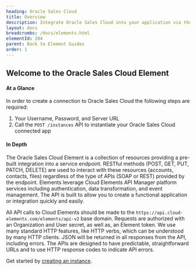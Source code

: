 ```yaml
---
heading: Oracle Sales Cloud
title: Overview
description: Integrate Oracle Sales Cloud into your application via the Cloud Elements APIs.
layout: docs
breadcrumbs: /docs/elements.html
elementId: 204
parent: Back to Element Guides
order: 1
---
```


## Welcome to the Oracle Sales Cloud Element


#### At a Glance

In order to create a connection to Oracle Sales Cloud the following steps are required:

1. Your Username, Password, and Server URL
2. Call the `POST /instances` API to instantiate your Oracle Sales Cloud connected app

#### In Depth

The Oracle Sales Cloud Element is a collection of resources providing a pre-built integration into a service endpoint. RESTful methods (POST, GET, PUT, PATCH, DELETE) are used to interact with these resources (accounts, contacts, files) regardless of the type of APIs (SOAP or REST) provided by the endpoint. Elements leverage Cloud Elements API Manager platform services including authentication, data transformation, and event management.  The API is built to allow you to create a functional application or integration quickly and easily.

All API calls to Cloud Elements should be made to the `https://api.cloud-elements.com/elements/api-v2` base domain. Requests are authorized with an Organization and User secret, as well as, an Element token.  We use many standard HTTP features, like HTTP verbs, which can be understood by many HTTP clients. JSON will be returned in all responses from the API, including errors. The APIs are designed to have predictable, straightforward URLs and to use HTTP response codes to indicate API errors.

Get started by [creating an instance](netsuite-create-instance.html).
